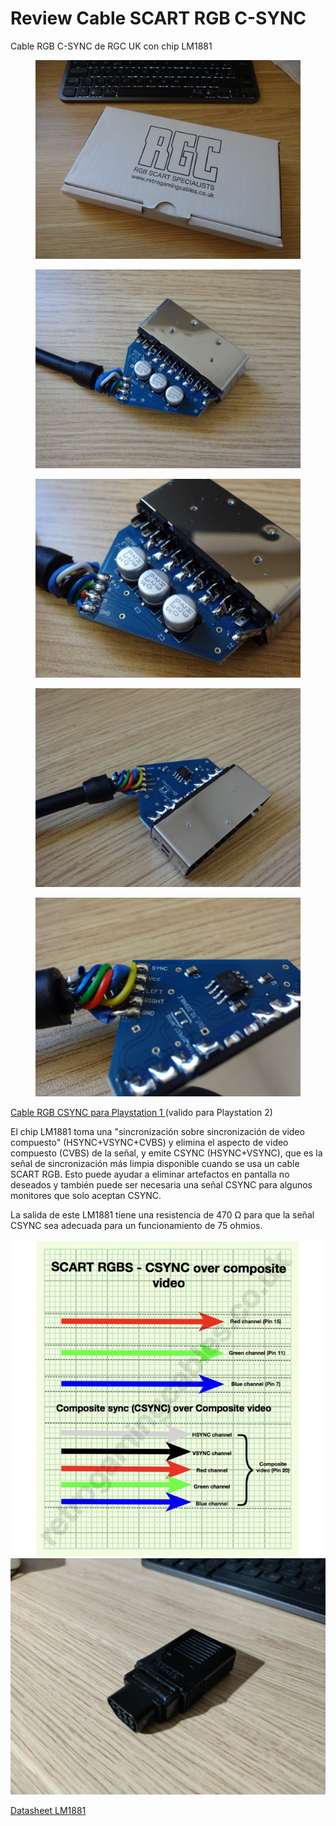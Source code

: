 # Review Cable SCART RGB C-SYNC

Cable RGB C-SYNC de RGC UK con chip LM1881

<figure><img src="../.gitbook/assets/DSC00645.JPG" alt=""><figcaption></figcaption></figure>

<figure><img src="../.gitbook/assets/DSC00640.JPG" alt=""><figcaption></figcaption></figure>

<figure><img src="../.gitbook/assets/DSC00641.JPG" alt=""><figcaption></figcaption></figure>

<figure><img src="../.gitbook/assets/DSC00644.JPG" alt=""><figcaption></figcaption></figure>

<figure><img src="../.gitbook/assets/DSC00642.JPG" alt=""><figcaption></figcaption></figure>

[Cable RGB CSYNC para Playstation 1 ](https://www.retrogamingcables.co.uk/sony-av-accessories/PlayStation-1-RGB-SCART-CABLES/SONY-PLAYSTATION-CSYNC-COMPOSITE-SYNC-RGB-SCART-WTH-LIGHT-GUN-PORT)(valido para Playstation 2)

El chip LM1881 toma una "sincronización sobre sincronización de video compuesto" (HSYNC+VSYNC+CVBS) y elimina el aspecto de video compuesto (CVBS) de la señal, y emite CSYNC (HSYNC+VSYNC), que es la señal de sincronización más limpia disponible cuando se usa un cable SCART RGB. Esto puede ayudar a eliminar artefactos en pantalla no deseados y también puede ser necesaria una señal CSYNC para algunos monitores que solo aceptan CSYNC.

La salida de este LM1881 tiene una resistencia de 470 Ω para que la señal CSYNC sea adecuada para un funcionamiento de 75 ohmios.\
\
![](../.gitbook/assets/image.png) ![](<../.gitbook/assets/image (1).png>)

[Datasheet LM1881](https://www.ti.com/lit/ds/symlink/lm1881.pdf)
